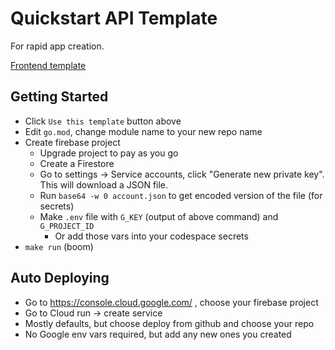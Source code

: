 # Quickstart API Template

For rapid app creation.

[Frontend template](https://github.com/treeder/flap-ui-template)

## Getting Started

* Click `Use this template` button above
* Edit `go.mod`, change module name to your new repo name
* Create  firebase project
    * Upgrade project to pay as you go
    * Create a Firestore
    * Go to settings -> Service accounts, click "Generate new private key". This will download a JSON file. 
    * Run `base64 -w 0 account.json` to get encoded version of the file (for secrets)
    * Make `.env` file with `G_KEY` (output of above command) and `G_PROJECT_ID`
        * Or add those vars into your codespace secrets
* `make run` (boom)

## Auto Deploying

* Go to https://console.cloud.google.com/ , choose your firebase project
* Go to Cloud run -> create service
* Mostly defaults, but choose deploy from github and choose your repo
* No Google env vars required, but add any new ones you created
